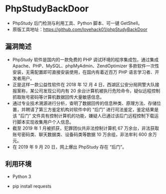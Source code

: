 # PhpStudyBackDoor
- PhpStudy 后门检测与利用工具、Python 脚本、可一键 GetShell。
- 原版工具地址：https://github.com/lovehack01/phpStudyBackDoor

## 漏洞简述
- PhpStudy 软件是国内的一款免费的 PHP 调试环境的程序集成包，通过集成 Apache、PHP、MySQL、phpMyAdmin、ZendOptimizer 多款软件一次性安装，无需配置即可直接安装使用，在国内有着近百万 PHP 语言学习者、开发者用户。
- 正是这样一款公益性软件在 2018 年 12 月 4 日，西湖区公安分局网警大队接报案称，某公司发现公司内有 20 余台计算机被执行危险命令，疑似远程控制抓取账号密码等计算机数据回传大量敏感信息。
- 通过专业技术溯源进行分析，查明了数据回传的信息种类、原理方法、存储位置，并聘请了第三方鉴定机构对软件中的 “后门” 进行司法鉴定，鉴定结果是该 “后门” 文件具有控制计算机的功能，嫌疑人已通过该后门远程控制下载运行脚本实现收集用户个人信息。
- 截至 2019 年 1 月被抓获，犯罪团伙共非法控制计算机 67 万余台，非法获取账号密码类、聊天数据类、设备码类等数据 10 万余组，非法牟利 600 余万元。
- 在 2019 年 9 月 20 日，网上爆出 PhpStudy 存在 “后门”。

## 利用环境
- Python 3

- pip install requests
